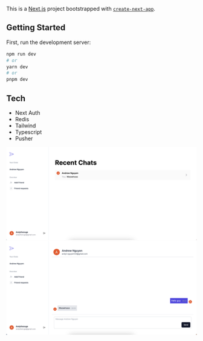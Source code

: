 This is a [Next.js](https://nextjs.org/) project bootstrapped with [`create-next-app`](https://github.com/vercel/next.js/tree/canary/packages/create-next-app).

## Getting Started

First, run the development server:

```bash
npm run dev
# or
yarn dev
# or
pnpm dev
```

## Tech

- Next Auth
- Redis
- Tailwind
- Typescript
- Pusher

![Alt text](/dashboard.png 'Dashboard')
![Alt text](/chat.png 'Chat')
